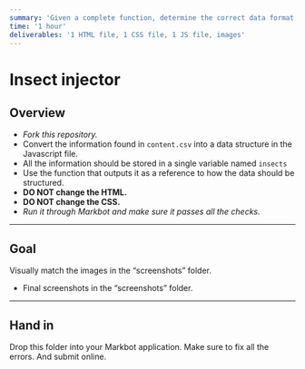 ```yaml
---
summary: 'Given a complete function, determine the correct data format for the information to be output correctly.'
time: '1 hour'
deliverables: '1 HTML file, 1 CSS file, 1 JS file, images'
---
```


# Insect injector

## Overview

- *Fork this repository.*
- Convert the information found in `content.csv` into a data structure in the Javascript file.
- All the information should be stored in a single variable named `insects`
- Use the function that outputs it as a reference to how the data should be structured.
- **DO NOT change the HTML.**
- **DO NOT change the CSS.**
- *Run it through Markbot and make sure it passes all the checks.*

---

## Goal

Visually match the images in the “screenshots” folder.

- Final screenshots in the “screenshots” folder.

---

## Hand in

Drop this folder into your Markbot application. Make sure to fix all the errors. And submit online.
